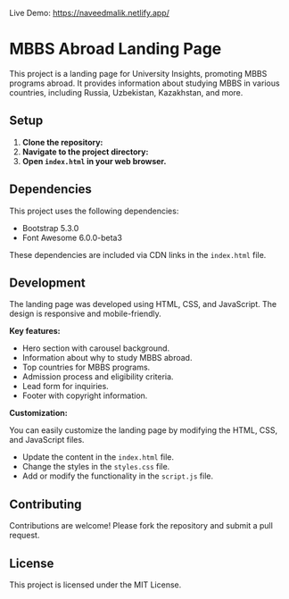 Live Demo: https://naveedmalik.netlify.app/


# MBBS Abroad Landing Page

This project is a landing page for University Insights, promoting MBBS programs abroad. It provides information about studying MBBS in various countries, including Russia, Uzbekistan, Kazakhstan, and more.

## Setup

1. **Clone the repository:**
2. **Navigate to the project directory:**
3. **Open `index.html` in your web browser.**

## Dependencies

This project uses the following dependencies:

- Bootstrap 5.3.0
- Font Awesome 6.0.0-beta3

These dependencies are included via CDN links in the `index.html` file.

## Development

The landing page was developed using HTML, CSS, and JavaScript. The design is responsive and mobile-friendly.

**Key features:**

- Hero section with carousel background.
- Information about why to study MBBS abroad.
- Top countries for MBBS programs.
- Admission process and eligibility criteria.
- Lead form for inquiries.
- Footer with copyright information.

**Customization:**

You can easily customize the landing page by modifying the HTML, CSS, and JavaScript files.
- Update the content in the `index.html` file.
- Change the styles in the `styles.css` file.
- Add or modify the functionality in the `script.js` file.

## Contributing

Contributions are welcome! Please fork the repository and submit a pull request.

## License

This project is licensed under the MIT License.
